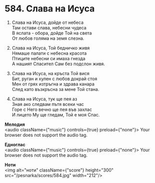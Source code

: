 # 584. Слава на Исуса

1. Слава на Исуса, дойде от небеса  
Там остави слава, небесни чудеса  
В яслата - обора, дойде Той на света  
От любов голяма на земя слезна.  

2. Слава на Исуса, Той бедничко живя  
Нямаше палати с небесна красота  
Птиците небесни си имаха гнезда  
А нашият Спасител Сам без подслон живя.  

3. Слава на Исуса, на кръста Той вися  
Бит, руган и хулен с любов докрай стоя  
Мен от грях изтръгна и здрава канара  
След като възкръсна за мене Той стана.  

4. Слава на Исуса, тук ще пея аз  
Зная ако следвам пътя всеки час  
Горе с Него вечно ще пея във захлас  
И лицето Му ще гледам, Той е моя Спас.

**Мелодия**  
<audio className={"music"} controls={true} preload={"none"}>
    <source src="/pesnarka/mp3/584.mp3" type="audio/mpeg"/>
    Your browser does not support the audio tag.
</audio>

**Едноглас**  
<audio className={"music"} controls={true} preload={"none"}>
    <source src="/pesnarka/transp/584.mp3" type="audio/mpeg"/>
    Your browser does not support the audio tag.
</audio>

**Ноти**  
<img alt="ноти" className={"score"} height="300" src="/pesnarka/scores/584.jpg" width="212"/>
